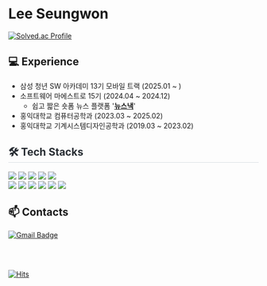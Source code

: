 # Lee Seungwon
[![Solved.ac Profile](http://mazassumnida.wtf/api/v2/generate_badge?boj=aahhll654)](https://solved.ac/aahhll654/)

## 💻 Experience
- 삼성 청년 SW 아카데미 13기 모바일 트랙 (2025.01 ~ )
- 소프트웨어 마에스트로 15기 (2024.04 ~ 2024.12)
  - 쉽고 짧은 숏폼 뉴스 플랫폼 '[**뉴스낵**](https://github.com/Kkokkomu/swm_kkokkomu_frontend)'
- 홍익대학교 컴퓨터공학과 (2023.03 ~ 2025.02)
- 홍익대학교 기계시스템디자인공학과 (2019.03 ~ 2023.02)

<div style="text-align: left;">
    <h2 style="border-bottom: 1px solid #d8dee4; color: #282d33;"> 🛠️ Tech Stacks </h2>
    <div style="margin: ; text-align: left;" "text-align: left;">
          <img src="https://img.shields.io/badge/Dart-0175C2?style=flat&logo=dart&logoColor=white">
          <img src="https://img.shields.io/badge/Flutter-02569B?style=flat-square&logo=Flutter&logoColor=white">
          <img src="https://img.shields.io/badge/Firebase-FFCA28?style=flat-square&logo=Firebase&logoColor=white">
          <img src="https://img.shields.io/badge/Android-3DDC84?style=flat-square&logo=Android&logoColor=white">
          <img src="https://img.shields.io/badge/IOS-000000?style=flat-square&logo=IOS&logoColor=white">
          <br/><img src="https://img.shields.io/badge/Linux-FCC624?style=flat-square&logo=Linux&logoColor=white">
          <img src="https://img.shields.io/badge/Python-3776AB?style=flat-square&logo=Python&logoColor=white">
          <img src="https://img.shields.io/badge/Java-007396?style=flat-square&logo=Java&logoColor=white">
          <img src="https://img.shields.io/badge/Javascript-F7DF1E?style=flat-square&logo=Javascript&logoColor=white">
          <img src="https://shields.io/badge/TypeScript-3178C6?logo=TypeScript&logoColor=FFF&style=flat-square">
          <img src="https://img.shields.io/badge/Node.js-339933?style=flat-square&logo=Node.js&logoColor=white">
    </div>
</div>

## 📫 Contacts
[![Gmail Badge](https://img.shields.io/badge/Gmail-d14836?style=flat-square&logo=Gmail&logoColor=white&link=mailto:aahhll654@gmail.com)](mailto:aahhll654@gmail.com)

<br>
<br>

[![Hits](https://hits.seeyoufarm.com/api/count/incr/badge.svg?url=https%3A%2F%2Fgithub.com%2Fseungwone&count_bg=%2379C83D&title_bg=%23555555&icon=&icon_color=%23E7E7E7&title=hits&edge_flat=false)](https://hits.seeyoufarm.com)
